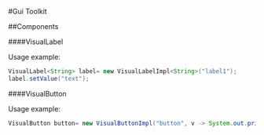 #Gui Toolkit

##Components

####VisualLabel

Usage example:

``` Java
VisualLabel<String> label= new VisualLabelImpl<String>("label1");
label.setValue("text");
```


####VisualButton

Usage example:

``` Java
VisualButton button= new VisualButtonImpl("button", v -> System.out.println("Click"));
```



